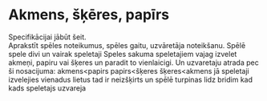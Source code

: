 # Akmens, šķēres, papīrs

Specifikācijai jābūt šeit.  
Aprakstīt spēles noteikumus, spēles gaitu, uzvāretāja noteikšanu.
Spēlē spele divi un vairak speletaji
Speles sakuma speletajiem vajag izvelet akmeņi, papiru vai šķeres un paradit to vienlaicigi. Un uzvaretaju atrada pec ši nosacijuma: 
akmens<papirs
papirs<šķeres
šķeres<akmens
jā speletaji izvelejies vienadus lietus tad ir neizšķirts un spēlē turpinas lidz bridim kad kads speletajs uzvareja
